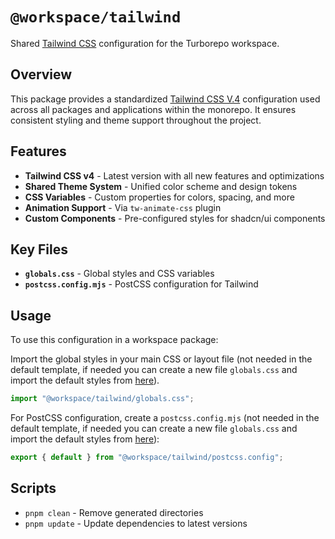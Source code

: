# `@workspace/tailwind`

Shared [Tailwind CSS](https://tailwindcss.com/blog/tailwindcss-v4) configuration for the Turborepo workspace.

## Overview

This package provides a standardized [Tailwind CSS V.4](https://tailwindcss.com/blog/tailwindcss-v4) configuration used across all packages and applications within the monorepo. It ensures consistent styling and theme support throughout the project.

## Features

- **Tailwind CSS v4** - Latest version with all new features and optimizations
- **Shared Theme System** - Unified color scheme and design tokens
- **CSS Variables** - Custom properties for colors, spacing, and more
- **Animation Support** - Via `tw-animate-css` plugin
- **Custom Components** - Pre-configured styles for shadcn/ui components

## Key Files

- **`globals.css`** - Global styles and CSS variables
- **`postcss.config.mjs`** - PostCSS configuration for Tailwind

## Usage

To use this configuration in a workspace package:

Import the global styles in your main CSS or layout file (not needed in the default template, if needed you can create a new file `globals.css` and import the default styles from [here](./globals.css)).

```typescript
import "@workspace/tailwind/globals.css";
```

For PostCSS configuration, create a `postcss.config.mjs` (not needed in the default template, if needed you can create a new file `globals.css` and import the default styles from [here](./globals.css)):

```javascript
export { default } from "@workspace/tailwind/postcss.config";
```

## Scripts

- `pnpm clean` - Remove generated directories
- `pnpm update` - Update dependencies to latest versions
